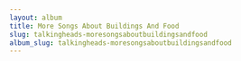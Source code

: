 ```yaml
---
layout: album
title: More Songs About Buildings And Food
slug: talkingheads-moresongsaboutbuildingsandfood
album_slug: talkingheads-moresongsaboutbuildingsandfood
---
```

